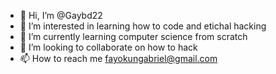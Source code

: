 - 👋 Hi, I’m @Gaybd22
- 👀 I’m interested in learning how to code and etichal hacking 
- 🌱 I’m currently learning computer science from scratch
- 💞️ I’m looking to collaborate on how to hack
- 📫 How to reach me fayokungabriel@gmail.com

<!---
Gayd22/Gayd22 is a ✨ special ✨ repository because its `README.md` (this file) appears on your GitHub profile.
You can click the Preview link to take a look at your changes.
--->
